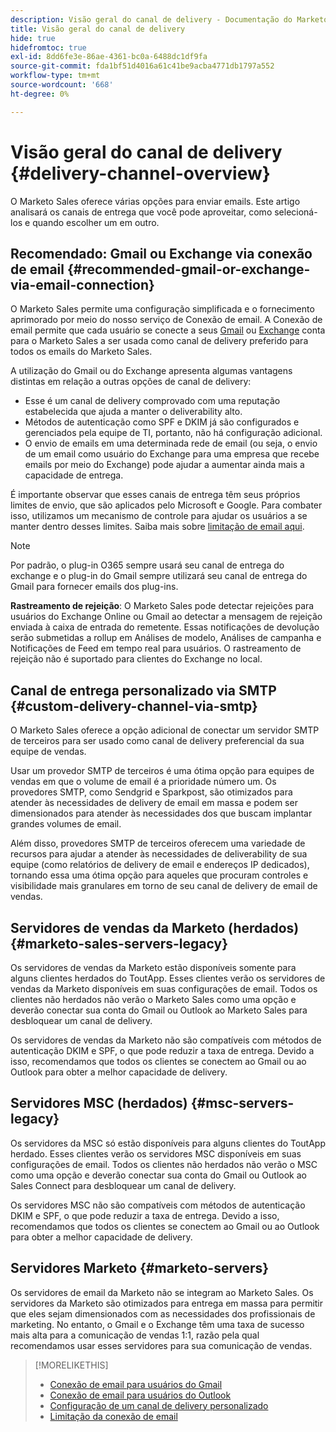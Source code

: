 ```yaml
---
description: Visão geral do canal de delivery - Documentação do Marketo - Documentação do produto
title: Visão geral do canal de delivery
hide: true
hidefromtoc: true
exl-id: 8dd6fe3e-86ae-4361-bc0a-6488dc1df9fa
source-git-commit: fda1bf51d4016a61c41be9acba4771db1797a552
workflow-type: tm+mt
source-wordcount: '668'
ht-degree: 0%

---
```


# Visão geral do canal de delivery {#delivery-channel-overview}

O Marketo Sales oferece várias opções para enviar emails. Este artigo analisará os canais de entrega que você pode aproveitar, como selecioná-los e quando escolher um em outro.

## Recomendado: Gmail ou Exchange via conexão de email {#recommended-gmail-or-exchange-via-email-connection}

O Marketo Sales permite uma configuração simplificada e o fornecimento aprimorado por meio do nosso serviço de Conexão de email. A Conexão de email permite que cada usuário se conecte a seus [Gmail](/help/marketo/product-docs/marketo-sales-connect/email-plugins/gmail/email-connection-for-gmail-users.md) ou [Exchange](/help/marketo/product-docs/marketo-sales-connect/email-plugins/msc-for-outlook/email-connection-for-outlook-users.md) conta para o Marketo Sales a ser usada como canal de delivery preferido para todos os emails do Marketo Sales.

A utilização do Gmail ou do Exchange apresenta algumas vantagens distintas em relação a outras opções de canal de delivery:

* Esse é um canal de delivery comprovado com uma reputação estabelecida que ajuda a manter o deliverability alto.
* Métodos de autenticação como SPF e DKIM já são configurados e gerenciados pela equipe de TI, portanto, não há configuração adicional.
* O envio de emails em uma determinada rede de email (ou seja, o envio de um email como usuário do Exchange para uma empresa que recebe emails por meio do Exchange) pode ajudar a aumentar ainda mais a capacidade de entrega.

É importante observar que esses canais de entrega têm seus próprios limites de envio, que são aplicados pelo Microsoft e Google. Para combater isso, utilizamos um mecanismo de controle para ajudar os usuários a se manter dentro desses limites. Saiba mais sobre [limitação de email aqui](/help/marketo/product-docs/marketo-sales-connect/email/email-delivery/email-connection-throttling.md).

>[!NOTE]
>
>Por padrão, o plug-in O365 sempre usará seu canal de entrega do exchange e o plug-in do Gmail sempre utilizará seu canal de entrega do Gmail para fornecer emails dos plug-ins.

**Rastreamento de rejeição**: O Marketo Sales pode detectar rejeições para usuários do Exchange Online ou Gmail ao detectar a mensagem de rejeição enviada à caixa de entrada do remetente. Essas notificações de devolução serão submetidas a rollup em Análises de modelo, Análises de campanha e Notificações de Feed em tempo real para usuários. O rastreamento de rejeição não é suportado para clientes do Exchange no local.

## Canal de entrega personalizado via SMTP {#custom-delivery-channel-via-smtp}

O Marketo Sales oferece a opção adicional de conectar um servidor SMTP de terceiros para ser usado como canal de delivery preferencial da sua equipe de vendas.

Usar um provedor SMTP de terceiros é uma ótima opção para equipes de vendas em que o volume de email é a prioridade número um. Os provedores SMTP, como Sendgrid e Sparkpost, são otimizados para atender às necessidades de delivery de email em massa e podem ser dimensionados para atender às necessidades dos que buscam implantar grandes volumes de email.

Além disso, provedores SMTP de terceiros oferecem uma variedade de recursos para ajudar a atender às necessidades de deliverability de sua equipe (como relatórios de delivery de email e endereços IP dedicados), tornando essa uma ótima opção para aqueles que procuram controles e visibilidade mais granulares em torno de seu canal de delivery de email de vendas.

## Servidores de vendas da Marketo (herdados) {#marketo-sales-servers-legacy}

Os servidores de vendas da Marketo estão disponíveis somente para alguns clientes herdados do ToutApp. Esses clientes verão os servidores de vendas da Marketo disponíveis em suas configurações de email. Todos os clientes não herdados não verão o Marketo Sales como uma opção e deverão conectar sua conta do Gmail ou Outlook ao Marketo Sales para desbloquear um canal de delivery.

Os servidores de vendas da Marketo não são compatíveis com métodos de autenticação DKIM e SPF, o que pode reduzir a taxa de entrega. Devido a isso, recomendamos que todos os clientes se conectem ao Gmail ou ao Outlook para obter a melhor capacidade de delivery.

## Servidores MSC (herdados) {#msc-servers-legacy}

Os servidores da MSC só estão disponíveis para alguns clientes do ToutApp herdado. Esses clientes verão os servidores MSC disponíveis em suas configurações de email. Todos os clientes não herdados não verão o MSC como uma opção e deverão conectar sua conta do Gmail ou Outlook ao Sales Connect para desbloquear um canal de delivery.

Os servidores MSC não são compatíveis com métodos de autenticação DKIM e SPF, o que pode reduzir a taxa de entrega. Devido a isso, recomendamos que todos os clientes se conectem ao Gmail ou ao Outlook para obter a melhor capacidade de delivery.

## Servidores Marketo {#marketo-servers}

Os servidores de email da Marketo não se integram ao Marketo Sales. Os servidores da Marketo são otimizados para entrega em massa para permitir que eles sejam dimensionados com as necessidades dos profissionais de marketing. No entanto, o Gmail e o Exchange têm uma taxa de sucesso mais alta para a comunicação de vendas 1:1, razão pela qual recomendamos usar esses servidores para sua comunicação de vendas.

>[!MORELIKETHIS]
>
>* [Conexão de email para usuários do Gmail](/help/marketo/product-docs/marketo-sales-connect/email-plugins/gmail/email-connection-for-gmail-users.md)
>* [Conexão de email para usuários do Outlook](/help/marketo/product-docs/marketo-sales-connect/email-plugins/msc-for-outlook/email-connection-for-outlook-users.md)
>* [Configuração de um canal de delivery personalizado](/help/marketo/product-docs/marketo-sales-connect/email/email-delivery/setting-up-a-custom-delivery-channel.md)
>* [Limitação da conexão de email](/help/marketo/product-docs/marketo-sales-connect/email/email-delivery/email-connection-throttling.md)

